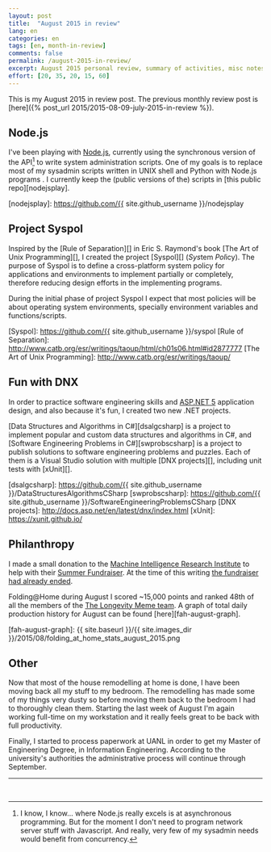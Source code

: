 ```yaml
---
layout: post
title:  "August 2015 in review"
lang: en
categories: en
tags: [en, month-in-review]
comments: false
permalink: /august-2015-in-review/
excerpt: August 2015 personal review, summary of activities, misc notes...
effort: [20, 35, 20, 15, 60]
---
```


This is my August 2015 in review post. The previous monthly review post is
[here]({% post_url 2015/2015-08-09-july-2015-in-review %}).

## Node.js

I've been playing with [Node.js][], currently using the synchronous version of
the API[^1] to write system administration scripts.  One of my goals is to
replace most of my sysadmin scripts written in UNIX shell and Python with
Node.js programs .  I currently keep the (public versions of the) scripts in
[this public repo][nodejsplay].

[^1]: I know, I know... where Node.js really excels is at asynchronous programming. But for the moment I don't need to program network server stuff with Javascript. And really, very few of my sysadmin needs would benefit from concurrency.

[Node.js]: https://nodejs.org/
[nodejsplay]: https://github.com/{{ site.github_username }}/nodejsplay

## Project Syspol

Inspired by the [Rule of Separation][] in Eric S. Raymond's book [The Art of
Unix Programming][], I created the project [Syspol][] (*Sys*tem *Pol*icy).  The
purpose of Syspol is to define a cross-platform system policy for applications
and environments to implement partially or completely, therefore reducing
design efforts in the implementing programs.
  
During the initial phase of project Syspol I expect that most policies will be
about operating system environments, specially environment variables and
functions/scripts.

[Syspol]: https://github.com/{{ site.github_username }}/syspol
[Rule of Separation]: http://www.catb.org/esr/writings/taoup/html/ch01s06.html#id2877777
[The Art of Unix Programming]: http://www.catb.org/esr/writings/taoup/

## Fun with DNX

In order to practice software engineering skills and [ASP.NET 5][] application
design, and also because it's fun, I created two new .NET projects.
  
[Data Structures and Algorithms in C#][dsalgcsharp] is a project to implement
popular and custom data structures and algorithms in C#, and [Software
Engineering Problems in C#][swprobscsharp] is a project to publish solutions to
software engineering problems and puzzles. Each of them is a Visual Studio
solution with multiple [DNX projects][], including unit tests with [xUnit][].

[ASP.NET 5]: http://www.asp.net/vnext
[dsalgcsharp]: https://github.com/{{ site.github_username }}/DataStructuresAlgorithmsCSharp
[swprobscsharp]: https://github.com/{{ site.github_username }}/SoftwareEngineeringProblemsCSharp
[DNX projects]: http://docs.asp.net/en/latest/dnx/index.html
[xUnit]: https://xunit.github.io/

## Philanthropy

I made a small donation to the [Machine Intelligence Research Institute][] to
help with their [Summer Fundraiser][]. At the time of this writing [the
fundraiser had already
ended](https://intelligence.org/2015/09/01/our-summer-fundraising-drive-is-complete/).

[Machine Intelligence Research Institute]: https://intelligence.org
[Summer Fundraiser]: https://intelligence.org/2015/07/17/miris-2015-summer-fundraiser/

Folding@Home during August I scored ~15,000 points and ranked 48th of all the
members of the [The Longevity Meme team][].  A graph of total daily production
history for August can be found [here][fah-august-graph].

[The Longevity Meme team]: http://folding.extremeoverclocking.com/user_list.php?s=&t=32461
[fah-august-graph]: {{ site.baseurl }}/{{ site.images_dir }}/2015/08/folding_at_home_stats_august_2015.png

## Other ###############################################################

Now that most of the house remodelling at home is done, I have been moving back
all my stuff to my bedroom. The remodelling has made some of my things very
dusty so before moving them back to the bedroom I had to thoroughly clean them.
Starting the last week of August I'm again working full-time on my workstation
and it really feels great to be back with full productivity.

Finally, I started to process paperwork at UANL in order to get my Master of
Engineering Degree, in Information Engineering. According to the university's
authorities the administrative process will continue through September.

---
<br/>

<!--
    dreilopz
      Fri Aug 7 20:00:13 UTC 2015
      Date of last work unit  2015-08-07 13:19:16
      Total score     964129
      Overall rank (if points are combined)   47429 of 1792946
      Active clients (within 50 days)     2
      Active clients (within 7 days)  1 

 dreilopz
    Last updated: Wed Sep 2 15:00:13 PDT 2015
    Wed Sep 2 22:00:13 UTC 2015

    Date of last work unit  2015-09-02 05:16:10
    Total score     979225
    Overall rank (if points are combined)   47500 of 1796277
    Active clients (within 50 days)     2
    Active clients (within 7 days)  2 

dreilopz
Rank Team    Rank Project     Points Last 24hr   Points 24hr Avg    Points Today   Points Week    Points Total   WUs Total   First Record
48  39,170  612     1,101   612     3,879   877,672     618     11.06.13

-->
